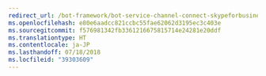 ```yaml
---
redirect_url: /bot-framework/bot-service-channel-connect-skypeforbusiness
ms.openlocfilehash: e80e6aadcc821ccbc55fae62062d3195ec3c403e
ms.sourcegitcommit: f576981342fb3361216675815714e24281e20ddf
ms.translationtype: HT
ms.contentlocale: ja-JP
ms.lasthandoff: 07/18/2018
ms.locfileid: "39303609"
---
```

